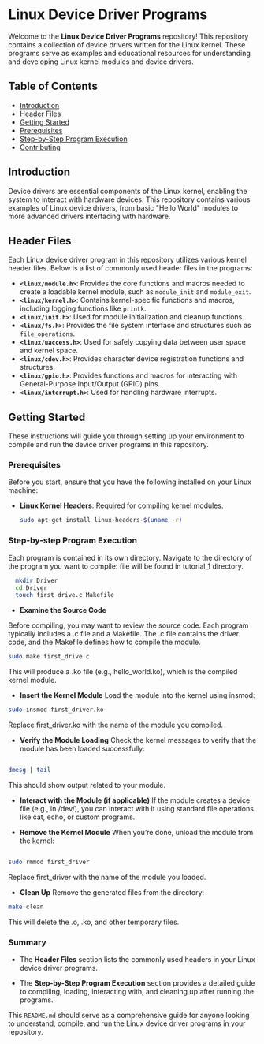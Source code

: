 # Linux Device Driver Programs

Welcome to the **Linux Device Driver Programs** repository! This repository contains a collection of device drivers written for the Linux kernel. These programs serve as examples and educational resources for understanding and developing Linux kernel modules and device drivers.

## Table of Contents

- [Introduction](#introduction)
- [Header Files](#header-files)
- [Getting Started](#getting-started)
- [Prerequisites](#prerequisites)
- [Step-by-Step Program Execution](#step-by-step-program-execution)
- [Contributing](#contributing)


## Introduction

Device drivers are essential components of the Linux kernel, enabling the system to interact with hardware devices. This repository contains various examples of Linux device drivers, from basic "Hello World" modules to more advanced drivers interfacing with hardware.

## Header Files

Each Linux device driver program in this repository utilizes various kernel header files. Below is a list of commonly used header files in the programs:

- **`<linux/module.h>`**: Provides the core functions and macros needed to create a loadable kernel module, such as `module_init` and `module_exit`.
- **`<linux/kernel.h>`**: Contains kernel-specific functions and macros, including logging functions like `printk`.
- **`<linux/init.h>`**: Used for module initialization and cleanup functions.
- **`<linux/fs.h>`**: Provides the file system interface and structures such as `file_operations`.
- **`<linux/uaccess.h>`**: Used for safely copying data between user space and kernel space.
- **`<linux/cdev.h>`**: Provides character device registration functions and structures.
- **`<linux/gpio.h>`**: Provides functions and macros for interacting with General-Purpose Input/Output (GPIO) pins.
- **`<linux/interrupt.h>`**: Used for handling hardware interrupts.



## Getting Started

These instructions will guide you through setting up your environment to compile and run the device driver programs in this repository.

### Prerequisites

Before you start, ensure that you have the following installed on your Linux machine:

- **Linux Kernel Headers**: Required for compiling kernel modules.
  ```bash
  sudo apt-get install linux-headers-$(uname -r)


### Step-by-step Program Execution

Each program is contained in its own directory. Navigate to the directory of the program you want to compile:
file will be found in tutorial_1 directory.

```bash
  mkdir Driver
  cd Driver
  touch first_drive.c Makefile
```
 

- **Examine the Source Code**


Before compiling, you may want to review the source code. Each program typically includes a .c file and a Makefile. The .c file contains the driver code, and the Makefile defines how to compile the module.

```bash
sudo make first_drive.c
```

This will produce a .ko file (e.g., hello_world.ko), which is the compiled kernel module.


- **Insert the Kernel Module**
Load the module into the kernel using insmod:

```bash
sudo insmod first_driver.ko
```
Replace first_driver.ko with the name of the module you compiled.

- **Verify the Module Loading**
Check the kernel messages to verify that the module has been loaded successfully:

```bash

dmesg | tail

```

This should show output related to your module.

- **Interact with the Module (if applicable)**
If the module creates a device file (e.g., in /dev/), you can interact with it using standard file operations like cat, echo, or custom programs.

- **Remove the Kernel Module**
When you’re done, unload the module from the kernel:

```bash

sudo rmmod first_driver
```

Replace first_driver with the name of the module you loaded.

- **Clean Up**
Remove the generated files from the directory:
```bash
make clean
```
This will delete the .o, .ko, and other temporary files.



### Summary

- The **Header Files** section lists the commonly used headers in your Linux device driver programs.

- The **Step-by-Step Program Execution** section provides a detailed guide to compiling, loading, interacting with, and cleaning up after running the programs.

This `README.md` should serve as a comprehensive guide for anyone looking to understand, compile, and run the Linux device driver programs in your repository.
